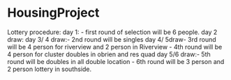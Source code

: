 HousingProject
==============

Lottery procedure:
day 1:	- first round of selection will be 6 people.
day 2 draw:	
day 3/ 4 draw:- 2nd round will be singles
day 4/ 5draw- 3rd round will be 4 person for riverview and 2 person in Riverview
	- 4th round will be 4 person for cluster doubles in obrien and res quad
day 5/6 draw:- 5th round will be doubles in all double location
	- 6th round will be 3 person and 2 person lottery in southside.
		
	
		
